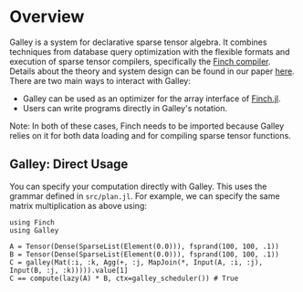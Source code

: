 # Overview
Galley is a system for declarative sparse tensor algebra. It combines techniques from database query optimization with the flexible formats and execution of sparse tensor compilers, specifically the [Finch compiler](https://github.com/willow-ahrens/Finch.jl). Details about the theory and system design can be found in our paper [here](https://arxiv.org/abs/2408.14706). There are two main ways to interact with Galley:
* Galley can be used as an optimizer for the array interface of [Finch.jl](https://github.com/finch-tensor/Finch.jl).
* Users can write programs directly in Galley's notation. 

Note: In both of these cases, Finch needs to be imported because Galley relies on it for both data loading and for compiling sparse tensor functions.

## Galley: Direct Usage
You can specify your computation directly with Galley. This uses the grammar defined in `src/plan.jl`. For example, we can specify the same matrix multiplication as above using:

```
using Finch 
using Galley

A = Tensor(Dense(SparseList(Element(0.0))), fsprand(100, 100, .1))
B = Tensor(Dense(SparseList(Element(0.0))), fsprand(100, 100, .1))
C = galley(Mat(:i, :k, Agg(+, :j, MapJoin(*, Input(A, :i, :j), Input(B, :j, :k))))).value[1]
C == compute(lazy(A) * B, ctx=galley_scheduler()) # True
```
